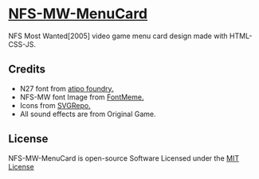 # [NFS-MW-MenuCard](https://praashoo7.github.io/NFS-MW-MenuCard/)

NFS Most Wanted[2005] video game menu card design made with HTML-CSS-JS.


## Credits

  - N27 font from [atipo foundry.](https://www.atipofoundry.com/)
  - NFS-MW font Image from [FontMeme.](https://fontmeme.com/need-for-speed-most-wanted-font/)
  - Icons from [SVGRepo.](https://www.svgrepo.com/)
  - All sound effects are from Original Game.


## License

NFS-MW-MenuCard is open-source Software Licensed under the [MIT License](https://github.com/Praashoo7/NFS-MW-MenuCard/blob/main/LICENSE)
